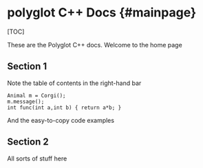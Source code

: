# polyglot C++ Docs  {#mainpage}

[TOC]

These are the Polyglot C++ docs. Welcome to the home page

## Section 1

Note the table of contents in the right-hand bar

```{.cpp}
Animal m = Corgi();
m.message();
int func(int a,int b) { return a*b; }

```

And the easy-to-copy code examples

## Section 2

All sorts of stuff here